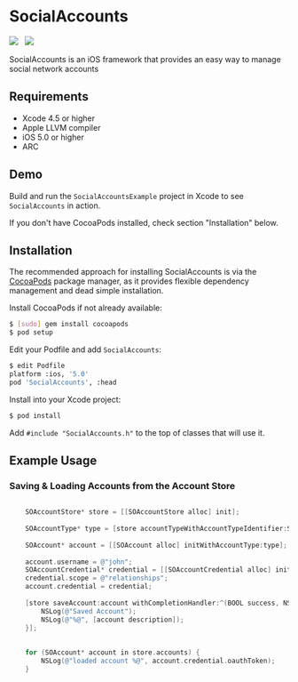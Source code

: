 # SocialAccounts

![](http://cocoapod-badges.herokuapp.com/v/SocialAccounts/badge.png) &nbsp; ![](http://cocoapod-badges.herokuapp.com/p/SocialAccounts/badge.png)


SocialAccounts is an iOS framework that provides an easy way to manage social network accounts

## Requirements
* Xcode 4.5 or higher
* Apple LLVM compiler
* iOS 5.0 or higher
* ARC


## Demo

Build and run the `SocialAccountsExample` project in Xcode to see `SocialAccounts` in action.

If you don't have CocoaPods installed, check section "Installation" below.

## Installation

The recommended approach for installing SocialAccounts is via the [CocoaPods](http://cocoapods.org/) package manager, as it provides flexible dependency management and dead simple installation.

Install CocoaPods if not already available:

``` bash
$ [sudo] gem install cocoapods
$ pod setup
```

Edit your Podfile and add `SocialAccounts`:

``` bash
$ edit Podfile
platform :ios, '5.0'
pod 'SocialAccounts', :head
```

Install into your Xcode project:

``` bash
$ pod install
```

Add `#include "SocialAccounts.h"` to the top of classes that will use it.


## Example Usage

### Saving & Loading Accounts from the Account Store


``` objective-c

    SOAccountStore* store = [[SOAccountStore alloc] init];
    
    SOAccountType* type = [store accountTypeWithAccountTypeIdentifier:SOAccountTypeIdentifierInstagram];
    
    SOAccount* account = [[SOAccount alloc] initWithAccountType:type];
    
    account.username = @"john";
    SOAccountCredential* credential = [[SOAccountCredential alloc] initWithOAuth2Token:@"2342341.b6fw422.b8f5ffs9sjqljq7a70e788884b67c" refreshToken:nil expiryDate:nil];
    credential.scope = @"relationships";
    account.credential = credential;
    
    [store saveAccount:account withCompletionHandler:^(BOOL success, NSError *error) {
        NSLog(@"Saved Account");
        NSLog(@"%@", [account description]);
    }];
    
    
    for (SOAccount* account in store.accounts) {
        NSLog(@"loaded account %@", account.credential.oauthToken);
    }


```
